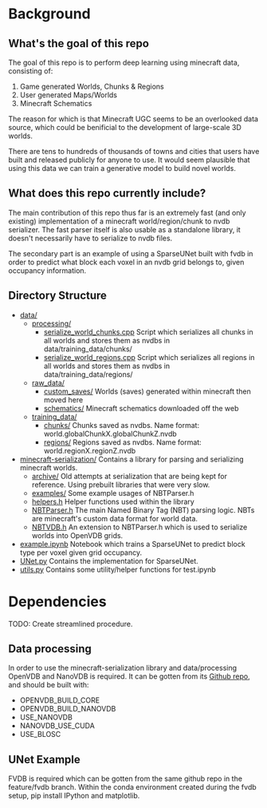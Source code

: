# Background

## What's the goal of this repo
The goal of this repo is to perform deep learning using minecraft data, consisting of:

1. Game generated Worlds, Chunks & Regions
2. User generated Maps/Worlds
3. Minecraft Schematics

The reason for which is that Minecraft UGC seems to be an overlooked data source, which could be benificial to the development of large-scale 3D worlds.

There are tens to hundreds of thousands of towns and cities that users have built and released publicly for anyone to use. It would seem plausible that using this data we can train a generative model to build novel worlds.

## What does this repo currently include?
The main contribution of this repo thus far is an extremely fast (and only existing) implementation of a minecraft world/region/chunk to nvdb serializer. The fast parser itself is also usable as a standalone library, it doesn't necessarily have to serialize to nvdb files.

The secondary part is an example of using a SparseUNet built with fvdb in order to predict what block each voxel in an nvdb grid belongs to, given occupancy information.

## Directory Structure
 * [data/](./data)
    * [processing/](./data/processing/)
        * [serialize_world_chunks.cpp](./data/processing/serialize_world_chunks.cpp) Script which serializes all chunks in all worlds and stores them as nvdbs in data/training_data/chunks/
        * [serialize_world_regions.cpp](./data/processing/serialize_world_regions.cpp) Script which serializes all regions in all worlds and stores them as nvdbs in data/training_data/regions/
    * [raw_data/](./data/raw_data/)
        * [custom_saves/](./data/raw_data/custom_saves/) Worlds (saves) generated within minecraft then moved here
        * [schematics/](./data/raw_data/schematics/) Minecraft schematics downloaded off the web
    * [training_data/](./data/training_data/)
        * [chunks/](./data/training_data/chunks/) Chunks saved as nvdbs. Name format: world.globalChunkX.globalChunkZ.nvdb
        * [regions/](./data/training_data/regions/) Regions saved as nvdbs. Name format: world.regionX.regionZ.nvdb
 * [minecraft-serialization/](./minecraft-serialization) Contains a library for parsing and serializing minecraft worlds.
    * [archive/](./minecraft-serialization/archive/) Old attempts at serialization that are being kept for reference. Using prebuilt libraries that were very slow.
    * [examples/](./minecraft-serialization/examples/) Some example usages of NBTParser.h
    * [helpers.h](./minecraft-serialization/helpers.h) Helper functions used within the library
    * [NBTParser.h](./minecraft-serialization/NBTParser.h) The main Named Binary Tag (NBT) parsing logic. NBTs are minecraft's custom data format for world data.
    * [NBTVDB.h](./minecraft-serialization/NBTVDB.h) An extension to NBTParser.h which is used to serialize worlds into OpenVDB grids.
 * [example.ipynb](./example.ipynb) Notebook which trains a SparseUNet to predict block type per voxel given grid occupancy.
 * [UNet.py](./UNet.py) Contains the implementation for SparseUNet.
 * [utils.py](./utils.py) Contains some utility/helper functions for test.ipynb

# Dependencies
TODO: Create streamlined procedure.

## Data processing
In order to use the minecraft-serialization library and data/processing OpenVDB and NanoVDB is required. It can be gotten from its [Github repo](https://github.com/AcademySoftwareFoundation/openvdb.git), and should be built with:
- OPENVDB_BUILD_CORE
- OPENVDB_BUILD_NANOVDB
- USE_NANOVDB
- NANOVDB_USE_CUDA
- USE_BLOSC

## UNet Example
FVDB is required which can be gotten from the same github repo in the feature/fvdb branch. Within the conda environment created during the fvdb setup, pip install IPython and matplotlib.